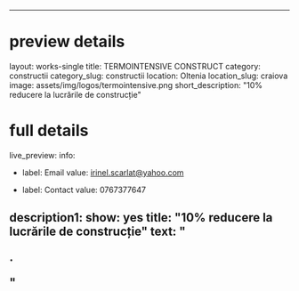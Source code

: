 
---
# preview details
layout: works-single
title: TERMOINTENSIVE CONSTRUCT
category: constructii
category_slug: constructii
location: Oltenia
location_slug: craiova
image: assets/img/logos/termointensive.png
short_description: "10% reducere la lucrările de construcție"

# full details
live_preview:
info:
  - label: Email
    value: irinel.scarlat@yahoo.com

  - label: Contact
    value: 0767377647

description1:
  show: yes
  title:  "10% reducere la lucrările de construcție"
  text: "<p>.</p>"
---

